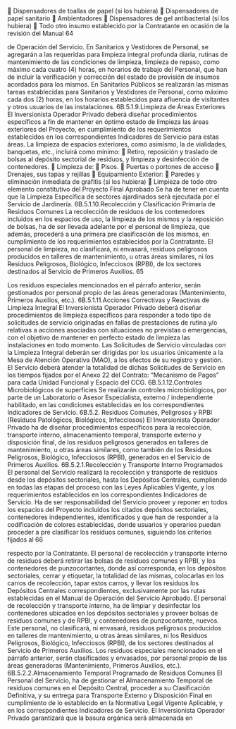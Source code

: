  Dispensadores de toallas de papel (si los hubiera)
 Dispensadores de papel sanitario
 Ambientadores
 Dispensadores de gel antibacterial (si los hubiera)
 Todo otro insumo establecido por la Contratante en ocasión de la revisión del Manual
64

de Operación del Servicio.
En Sanitarios y Vestidores de Personal, se agregarán a las requeridas para limpieza integral
profunda diaria, rutinas de mantenimiento de las condiciones de limpieza, limpieza de
repaso, como máximo cada cuatro (4) horas, en horarios de trabajo del Personal, que han
de incluir la verificación y corrección del estado de provisión de insumos acordados para los
mismos.
En Sanitarios Públicos se realizarán las mismas tareas establecidas para Sanitarios y
Vestidores de Personal, como máximo cada dos (2) horas, en los horarios establecidos para
afluencia de visitantes y otros usuarios de las instalaciones.
6B.5.1.9.Limpieza de Áreas Exteriores
El Inversionista Operador Privado deberá diseñar procedimientos específicos a fin de
mantener en óptimo estado de limpieza las áreas exteriores del Proyecto, en cumplimiento
de los requerimientos establecidos en los correspondientes Indicadores de Servicio para
estas áreas.
La limpieza de espacios exteriores, como asimismo, la de vialidades, banquetas, etc.,
incluirá como mínimo:
 Retiro, reposición y traslado de bolsas al depósito sectorial de residuos, y limpieza y
desinfección de contenedores.
 Limpieza de:
 Pisos.
 Puertas o portones de acceso
 Drenajes, sus tapas y rejillas
 Equipamiento Exterior:
 Paredes y eliminación inmediata de grafitis (si los hubiera)
 Limpieza de todo otro elemento constitutivo del Proyecto Final Aprobado
Se ha de tener en cuenta que la Limpieza Específica de sectores ajardinados será ejecutada
por el Servicio de Jardinería.
6B.5.1.10.Recolección y Clasificación Primaria de Residuos Comunes
La recolección de residuos de los contenedores incluidos en los espacios de uso, la limpieza
de los mismos y la reposición de bolsas, ha de ser llevada adelante por el personal de
limpieza, que además, procederá a una primera pre clasificación de los mismos, en
cumplimiento de los requerimientos establecidos por la Contratante.
El personal de limpieza, no clasificará, ni envasará, residuos peligrosos producidos en
talleres de mantenimiento, u otras áreas similares, ni los Residuos Peligrosos, Biológico,
Infecciosos (RPBI), de los sectores destinados al Servicio de Primeros Auxilios.
65

Los residuos especiales mencionados en el párrafo anterior, serán gestionados por personal
propio de las áreas generadoras (Mantenimiento, Primeros Auxilios, etc.).
6B.5.1.11.Acciones Correctivas y Reactivas de Limpieza Integral
El Inversionista Operador Privado deberá diseñar procedimientos de limpieza específicos
para responder a todo tipo de solicitudes de servicio originadas en fallas de prestaciones de
rutina y/o relativas a acciones asociadas con situaciones no previstas o emergencias, con el
objetivo de mantener en perfecto estado de limpieza las instalaciones en todo momento.
Las Solicitudes de Servicio vinculadas con la Limpieza Integral deberán ser dirigidas por los
usuarios únicamente a la Mesa de Atención Operativa (MAO), a los efectos de su registro y
gestión.
El Servicio deberá atender la totalidad de dichas Solicitudes de Servicio en los tiempos
fijados por el Anexo 22 del Contrato: “Mecanismo de Pagos” para cada Unidad Funcional
y Espacio del CCG.
6B.5.1.12.Controles Microbiológicos de superficies
Se realizarán controles microbiológicos, por parte de un Laboratorio o Asesor Especialista,
externo / independiente habilitado, en las condiciones establecidas en los correspondientes
Indicadores de Servicio.
6B.5.2. Residuos Comunes, Peligrosos y RPBI (Residuos Patológicos, Biológicos,
Infecciosos)
El Inversionista Operador Privado ha de diseñar procedimientos específicos para la
recolección, transporte interno, almacenamiento temporal, transporte externo y disposición
final, de los residuos peligrosos generados en talleres de mantenimiento, u otras áreas
similares, como también de los Residuos Peligrosos, Biológico, Infecciosos (RPBI),
generados en el Servicio de Primeros Auxilios.
6B.5.2.1.Recolección y Transporte Interno Programados
El personal del Servicio realizará la recolección y transporte de residuos desde los depósitos
sectoriales, hasta los Depósitos Centrales, cumpliendo en todas las etapas del proceso con
las Leyes Aplicables Vigente, y los requerimientos establecidos en los correspondientes
Indicadores de Servicio.
Ha de ser responsabilidad del Servicio proveer y reponer en todos los espacios del Proyecto
incluidos los citados depósitos sectoriales, contenedores independientes, identificados y que
han de responder a la codificación de colores establecidas, donde usuarios y operarios
puedan proceder a pre clasificar los residuos comunes, siguiendo los criterios fijados al
66

respecto por la Contratante.
El personal de recolección y transporte interno de residuos deberá retirar las bolsas de
residuos comunes y RPBI, y los contenedores de punzocortantes, donde así corresponda,
en los depósitos sectoriales, cerrar y etiquetar, la totalidad de las mismas, colocarlas en los
carros de recolección, tapar estos carros, y llevar los residuos los Depósitos Centrales
correspondientes, exclusivamente por las rutas establecidas en el Manual de Operación del
Servicio Aprobado.
El personal de recolección y transporte interno, ha de limpiar y desinfectar los contenedores
ubicados en los depósitos sectoriales y proveer bolsas de residuos comunes y de RPBI, y
contenedores de punzocortante, nuevos.
Este personal, no clasificará, ni envasará, residuos peligrosos producidos en talleres de
mantenimiento, u otras áreas similares, ni los Residuos Peligrosos, Biológico, Infecciosos
(RPBI), de los sectores destinados al Servicio de Primeros Auxilios.
Los residuos especiales mencionados en el párrafo anterior, serán clasificados y envasados,
por personal propio de las áreas generadoras (Mantenimiento, Primeros Auxilios, etc.).
6B.5.2.2.Almacenamiento Temporal Programado de Residuos Comunes
El Personal del Servicio, ha de gestionar el Almacenamiento Temporal de residuos comunes
en el Depósito Central, proceder a su Clasificación Definitiva, y su entrega para Transporte
Externo y Disposición Final en cumplimiento de lo establecido en la Normativa Legal Vigente
Aplicable, y en los correspondientes Indicadores de Servicio.
El Inversionista Operador Privado garantizará que la basura orgánica será almacenada en
